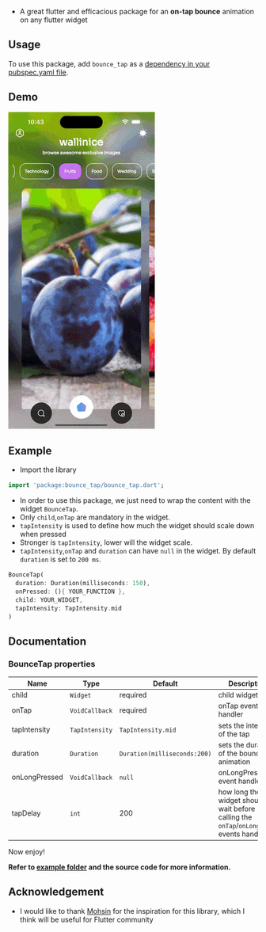 
- A great flutter and efficacious package for an **on-tap bounce** animation on any flutter widget

    
## Usage

To use this package, add `bounce_tap` as a [dependency in your pubspec.yaml file](https://flutter.dev/docs/development/packages-and-plugins/using-packages).

## Demo
![](assets/demo.gif)

## Example

- Import the library

```dart
import 'package:bounce_tap/bounce_tap.dart';
```

- In order to use this package, we just need to wrap the content with the widget `BounceTap`.
- Only `child`,`onTap` are mandatory in the widget.
- `tapIntensity` is used to define how much the widget should scale down when pressed
- Stronger is `tapIntensity`, lower will the widget scale.
- `tapIntensity`,`onTap` and `duration` can have `null` in the widget. By default `duration` is set to `200 ms`.

```dart
BounceTap(
  duration: Duration(milliseconds: 150),
  onPressed: (){ YOUR_FUNCTION },
  child: YOUR_WIDGET,
  tapIntensity: TapIntensity.mid
)
```

## Documentation

### BounceTap properties

| Name              | Type                     |  Default | Description |
|-------------------|--------------------------|---|--|
| child              | `Widget`                   | required|child widget |
| onTap            | `VoidCallback`                 | required | onTap event handler |
| tapIntensity    | `TapIntensity`                  | `TapIntensity.mid`| sets the intensity of the tap |
| duration         | `Duration`              | `Duration(milliseconds:200)`  | sets the duration of the bounce animation|
| onLongPressed | `VoidCallback` |`null` | onLongPress event handler|
| tapDelay     | `int`                   |200 | how long the widget should wait before calling the `onTap`/`onLongPress` events handlers|


Now enjoy!

**Refer to [example folder](example/lib/main.dart) and the source code for more information.**

## Acknowledgement

- I would like to thank [Mohsin](https://github.com/mohsin2596) for the inspiration for this library, which I think will be useful for Flutter community
